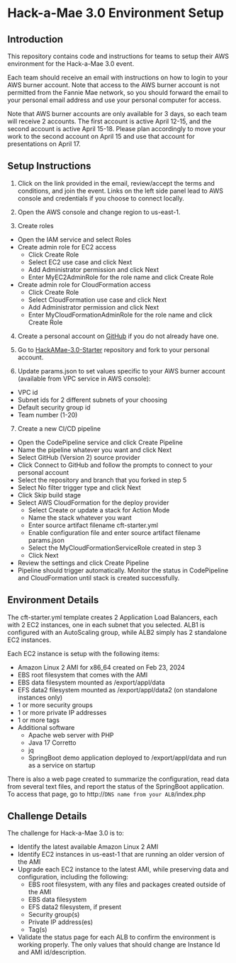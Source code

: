 # Hack-a-Mae 3.0 Environment Setup


## Introduction
This repository contains code and instructions for teams to setup their AWS environment for the Hack-a-Mae 3.0 event.

Each team should receive an email with instructions on how to login to your AWS burner account. Note that access to the AWS burner account is not permitted from the Fannie Mae network, so you should forward the email to your personal email address and use your personal computer for access.

Note that AWS burner accounts are only available for 3 days, so each team will receive 2 accounts. The first account is active April 12-15, and the second account is active April 15-18. Please plan accordingly to move your work to the second account on April 15 and use that account for presentations on April 17.


## Setup Instructions

1. Click on the link provided in the email, review/accept the terms and conditions, and join the event. Links on the left side panel lead to AWS console and credentials if you choose to connect locally.

2. Open the AWS console and change region to us-east-1.

3. Create roles
  - Open the IAM service and select Roles
  - Create admin role for EC2 access
    - Click Create Role
    - Select EC2 use case and click Next
    - Add Administrator permission and click Next
    - Enter MyEC2AdminRole for the role name and click Create Role
  - Create admin role for CloudFormation access
    - Click Create Role
    - Select CloudFormation use case and click Next
    - Add Administrator permission and click Next
    - Enter MyCloudFormationAdminRole for the role name and click Create Role

4. Create a personal account on [GitHub](https://github.com) if you do not already have one.

5. Go to [HackAMae-3.0-Starter](https://github.com/r2ucrk/HackAMae-3.0-Starter/tree/main) repository and fork to your personal account.

6. Update params.json to set values specific to your AWS burner account (available from VPC service in AWS console):
  - VPC id
  - Subnet ids for 2 different subnets of your choosing
  - Default security group id
  - Team number (1-20)

7. Create a new CI/CD pipeline
  - Open the CodePipeline service and click Create Pipeline
  - Name the pipeline whatever you want and click Next
  - Select GitHub (Version 2) source provider
  - Click Connect to GitHub and follow the prompts to connect to your personal account
  - Select the repository and branch that you forked in step 5
  - Select No filter trigger type and click Next
  - Click Skip build stage
  - Select AWS CloudFormation for the deploy provider
    - Select Create or update a stack for Action Mode
    - Name the stack whatever you want
    - Enter source artifact filename cft-starter.yml
    - Enable configuration file and enter source artifact filename params.json
    - Select the MyCloudFormationServiceRole created in step 3
    - Click Next
  - Review the settings and click Create Pipeline
  - Pipeline should trigger automatically. Monitor the status in CodePipeline and CloudFormation until stack is created successfully.


## Environment Details

The cft-starter.yml template creates 2 Application Load Balancers, each with 2 EC2 instances, one in each subnet that you selected. ALB1 is configured with an AutoScaling group, while ALB2 simply has 2 standalone EC2 instances.

Each EC2 instance is setup with the following items:
  - Amazon Linux 2 AMI for x86_64 created on Feb 23, 2024
  - EBS root filesystem that comes with the AMI
  - EBS data filesystem mounted as /export/appl/data
  - EFS data2 filesystem mounted as /export/appl/data2 (on standalone instances only)
  - 1 or more security groups
  - 1 or more private IP addresses
  - 1 or more tags
  - Additional software
    - Apache web server with PHP
    - Java 17 Corretto
    - jq
    - SpringBoot demo application deployed to /export/appl/data and run as a service on startup

There is also a web page created to summarize the configuration, read data from several text files, and report the status of the SpringBoot application. To access that page, go to http://`DNS name from your ALB`/index.php


## Challenge Details

The challenge for Hack-a-Mae 3.0 is to:
  - Identify the latest available Amazon Linux 2 AMI
  - Identify EC2 instances in us-east-1 that are running an older version of the AMI
  - Upgrade each EC2 instance to the latest AMI, while preserving data and configuration, including the following:
    - EBS root filesystem, with any files and packages created outside of the AMI
    - EBS data filesystem
    - EFS data2 filesystem, if present
    - Security group(s)
    - Private IP address(es)
    - Tag(s)
  - Validate the status page for each ALB to confirm the environment is working properly. The only values that should change are Instance Id and AMI id/description.
